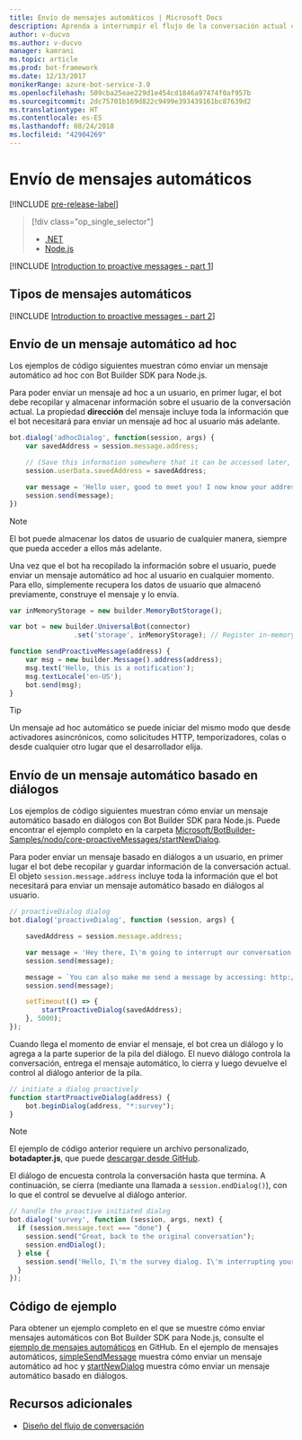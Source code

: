 ```yaml
---
title: Envío de mensajes automáticos | Microsoft Docs
description: Aprenda a interrumpir el flujo de la conversación actual con un mensaje automático mediante Bot Builder SDK para Node.js
author: v-ducvo
ms.author: v-ducvo
manager: kamrani
ms.topic: article
ms.prod: bot-framework
ms.date: 12/13/2017
monikerRange: azure-bot-service-3.0
ms.openlocfilehash: 509cba25eae229d1e454cd1846a97474f0af957b
ms.sourcegitcommit: 2dc75701b169d822c9499e393439161bc87639d2
ms.translationtype: HT
ms.contentlocale: es-ES
ms.lasthandoff: 08/24/2018
ms.locfileid: "42904269"
---
```

# <a name="send-proactive-messages"></a>Envío de mensajes automáticos
[!INCLUDE [pre-release-label](../includes/pre-release-label-v3.md)]

> [!div class="op_single_selector"]
> - [.NET](../dotnet/bot-builder-dotnet-proactive-messages.md)
> - [Node.js](../nodejs/bot-builder-nodejs-proactive-messages.md)

[!INCLUDE [Introduction to proactive messages - part 1](../includes/snippet-proactive-messages-intro-1.md)]

## <a name="types-of-proactive-messages"></a>Tipos de mensajes automáticos

[!INCLUDE [Introduction to proactive messages - part 2](../includes/snippet-proactive-messages-intro-2.md)]

## <a name="send-an-ad-hoc-proactive-message"></a>Envío de un mensaje automático ad hoc

Los ejemplos de código siguientes muestran cómo enviar un mensaje automático ad hoc con Bot Builder SDK para Node.js.

Para poder enviar un mensaje ad hoc a un usuario, en primer lugar, el bot debe recopilar y almacenar información sobre el usuario de la conversación actual. La propiedad **dirección** del mensaje incluye toda la información que el bot necesitará para enviar un mensaje ad hoc al usuario más adelante. 

```javascript
bot.dialog('adhocDialog', function(session, args) {
    var savedAddress = session.message.address;

    // (Save this information somewhere that it can be accessed later, such as in a database, or session.userData)
    session.userData.savedAddress = savedAddress;

    var message = 'Hello user, good to meet you! I now know your address and can send you notifications in the future.';
    session.send(message);
})
```

> [!NOTE]
> El bot puede almacenar los datos de usuario de cualquier manera, siempre que pueda acceder a ellos más adelante.

Una vez que el bot ha recopilado la información sobre el usuario, puede enviar un mensaje automático ad hoc al usuario en cualquier momento. Para ello, simplemente recupera los datos de usuario que almacenó previamente, construye el mensaje y lo envía.

```javascript
var inMemoryStorage = new builder.MemoryBotStorage();

var bot = new builder.UniversalBot(connector)
                .set('storage', inMemoryStorage); // Register in-memory storage 

function sendProactiveMessage(address) {
    var msg = new builder.Message().address(address);
    msg.text('Hello, this is a notification');
    msg.textLocale('en-US');
    bot.send(msg);
}
```

> [!TIP]
> Un mensaje ad hoc automático se puede iniciar del mismo modo que desde activadores asincrónicos, como solicitudes HTTP, temporizadores, colas o desde cualquier otro lugar que el desarrollador elija.

## <a name="send-a-dialog-based-proactive-message"></a>Envío de un mensaje automático basado en diálogos

Los ejemplos de código siguientes muestran cómo enviar un mensaje automático basado en diálogos con Bot Builder SDK para Node.js. Puede encontrar el ejemplo completo en la carpeta [Microsoft/BotBuilder-Samples/nodo/core-proactiveMessages/startNewDialog](https://github.com/Microsoft/BotBuilder-Samples/tree/master/Node/core-proactiveMessages/startNewDialog).

Para poder enviar un mensaje basado en diálogos a un usuario, en primer lugar el bot debe recopilar y guardar información de la conversación actual. El objeto `session.message.address` incluye toda la información que el bot necesitará para enviar un mensaje automático basado en diálogos al usuario. 

```javascript
// proactiveDialog dialog
bot.dialog('proactiveDialog', function (session, args) {

    savedAddress = session.message.address;

    var message = 'Hey there, I\'m going to interrupt our conversation and start a survey in five seconds...';
    session.send(message);

    message = `You can also make me send a message by accessing: http://localhost:${server.address().port}/api/CustomWebApi`;
    session.send(message);

    setTimeout(() => {
        startProactiveDialog(savedAddress);
    }, 5000);
});
```

Cuando llega el momento de enviar el mensaje, el bot crea un diálogo y lo agrega a la parte superior de la pila del diálogo. El nuevo diálogo controla la conversación, entrega el mensaje automático, lo cierra y luego devuelve el control al diálogo anterior de la pila. 

```javascript
// initiate a dialog proactively 
function startProactiveDialog(address) {
    bot.beginDialog(address, "*:survey");
}
```

> [!NOTE]
> El ejemplo de código anterior requiere un archivo personalizado, **botadapter.js**, que puede [descargar desde GitHub](https://github.com/Microsoft/BotBuilder-Samples/blob/master/Node/core-proactiveMessages/startNewDialog/botadapter.js).

El diálogo de encuesta controla la conversación hasta que termina. A continuación, se cierra (mediante una llamada a `session.endDialog()`), con lo que el control se devuelve al diálogo anterior. 


```javascript
// handle the proactive initiated dialog
bot.dialog('survey', function (session, args, next) {
  if (session.message.text === "done") {
    session.send("Great, back to the original conversation");
    session.endDialog();
  } else {
    session.send('Hello, I\'m the survey dialog. I\'m interrupting your conversation to ask you a question. Type "done" to resume');
  }
});
```

## <a name="sample-code"></a>Código de ejemplo

Para obtener un ejemplo completo en el que se muestre cómo enviar mensajes automáticos con Bot Builder SDK para Node.js, consulte el <a href="https://github.com/Microsoft/BotBuilder-Samples/tree/master/Node/core-proactiveMessages" target="_blank">ejemplo de mensajes automáticos</a> en GitHub. En el ejemplo de mensajes automáticos, <a href="https://github.com/Microsoft/BotBuilder-Samples/tree/master/Node/core-proactiveMessages/simpleSendMessage" target="_blank">simpleSendMessage</a> muestra cómo enviar un mensaje automático ad hoc y <a href="https://github.com/Microsoft/BotBuilder-Samples/tree/master/Node/core-proactiveMessages/startNewDialog" target="_blank">startNewDialog</a> muestra cómo enviar un mensaje automático basado en diálogos.

## <a name="additional-resources"></a>Recursos adicionales

- [Diseño del flujo de conversación](../bot-service-design-conversation-flow.md)
